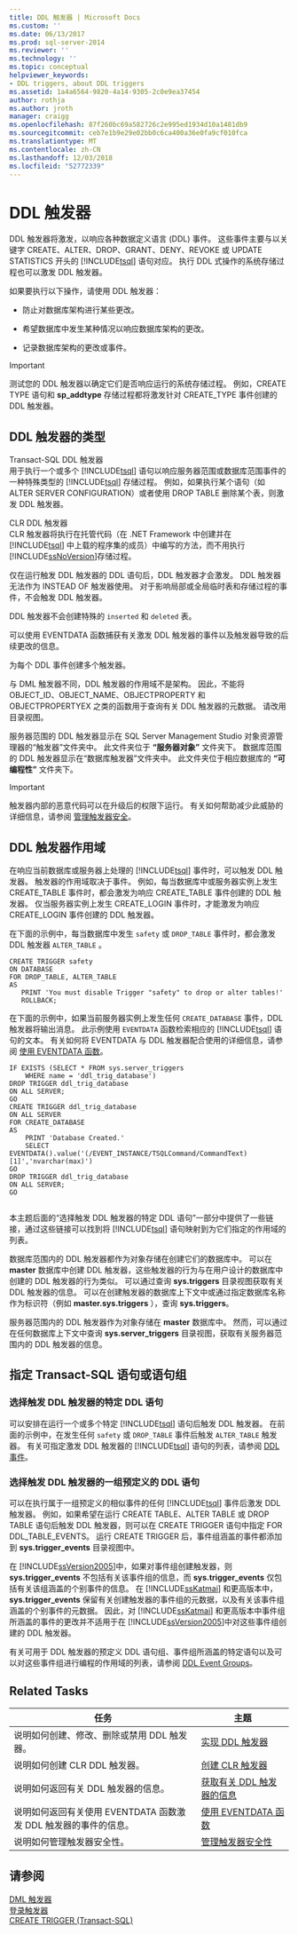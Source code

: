 ```yaml
---
title: DDL 触发器 | Microsoft Docs
ms.custom: ''
ms.date: 06/13/2017
ms.prod: sql-server-2014
ms.reviewer: ''
ms.technology: ''
ms.topic: conceptual
helpviewer_keywords:
- DDL triggers, about DDL triggers
ms.assetid: 1a4a6564-9820-4a14-9305-2c0e9ea37454
author: rothja
ms.author: jroth
manager: craigg
ms.openlocfilehash: 87f260bc69a582726c2e995ed1934d10a1481db9
ms.sourcegitcommit: ceb7e1b9e29e02bb0c6ca400a36e0fa9cf010fca
ms.translationtype: MT
ms.contentlocale: zh-CN
ms.lasthandoff: 12/03/2018
ms.locfileid: "52772339"
---
```

# <a name="ddl-triggers"></a>DDL 触发器
  DDL 触发器将激发，以响应各种数据定义语言 (DDL) 事件。 这些事件主要与以关键字 CREATE、ALTER、DROP、GRANT、DENY、REVOKE 或 UPDATE STATISTICS 开头的 [!INCLUDE[tsql](../../includes/tsql-md.md)] 语句对应。 执行 DDL 式操作的系统存储过程也可以激发 DDL 触发器。  
  
 如果要执行以下操作，请使用 DDL 触发器：  
  
-   防止对数据库架构进行某些更改。  
  
-   希望数据库中发生某种情况以响应数据库架构的更改。  
  
-   记录数据库架构的更改或事件。  
  
> [!IMPORTANT]  
>  测试您的 DDL 触发器以确定它们是否响应运行的系统存储过程。 例如，CREATE TYPE 语句和 **sp_addtype** 存储过程都将激发针对 CREATE_TYPE 事件创建的 DDL 触发器。  
  
## <a name="types-of-ddl-triggers"></a>DDL 触发器的类型  
 Transact-SQL DDL 触发器  
 用于执行一个或多个 [!INCLUDE[tsql](../../includes/tsql-md.md)] 语句以响应服务器范围或数据库范围事件的一种特殊类型的 [!INCLUDE[tsql](../../includes/tsql-md.md)] 存储过程。 例如，如果执行某个语句（如 ALTER SERVER CONFIGURATION）或者使用 DROP TABLE 删除某个表，则激发 DDL 触发器。  
  
 CLR DDL 触发器  
 CLR 触发器将执行在托管代码（在 .NET Framework 中创建并在 [!INCLUDE[tsql](../../includes/tsql-md.md)] 中上载的程序集的成员）中编写的方法，而不用执行 [!INCLUDE[ssNoVersion](../../includes/ssnoversion-md.md)]存储过程。  
  
 仅在运行触发 DDL 触发器的 DDL 语句后，DDL 触发器才会激发。 DDL 触发器无法作为 INSTEAD OF 触发器使用。 对于影响局部或全局临时表和存储过程的事件，不会触发 DDL 触发器。  
  
 DDL 触发器不会创建特殊的 `inserted` 和 `deleted` 表。  
  
 可以使用 EVENTDATA 函数捕获有关激发 DDL 触发器的事件以及触发器导致的后续更改的信息。  
  
 为每个 DDL 事件创建多个触发器。  
  
 与 DML 触发器不同，DDL 触发器的作用域不是架构。 因此，不能将 OBJECT_ID、OBJECT_NAME、OBJECTPROPERTY 和 OBJECTPROPERTYEX 之类的函数用于查询有关 DDL 触发器的元数据。 请改用目录视图。  
  
 服务器范围的 DDL 触发器显示在 SQL Server Management Studio 对象资源管理器的“触发器”文件夹中。 此文件夹位于 **“服务器对象”** 文件夹下。 数据库范围的 DDL 触发器显示在“数据库触发器”文件夹中。 此文件夹位于相应数据库的 **“可编程性”** 文件夹下。  
  
> [!IMPORTANT]  
>  触发器内部的恶意代码可以在升级后的权限下运行。 有关如何帮助减少此威胁的详细信息，请参阅 [管理触发器安全](manage-trigger-security.md)。  
  
## <a name="ddl-trigger-scope"></a>DDL 触发器作用域  
 在响应当前数据库或服务器上处理的 [!INCLUDE[tsql](../../includes/tsql-md.md)] 事件时，可以触发 DDL 触发器。 触发器的作用域取决于事件。 例如，每当数据库中或服务器实例上发生 CREATE_TABLE 事件时，都会激发为响应 CREATE_TABLE 事件创建的 DDL 触发器。 仅当服务器实例上发生 CREATE_LOGIN 事件时，才能激发为响应 CREATE_LOGIN 事件创建的 DDL 触发器。  
  
 在下面的示例中，每当数据库中发生 `safety` 或 `DROP_TABLE` 事件时，都会激发 DDL 触发器 `ALTER_TABLE` 。  
  
```  
CREATE TRIGGER safety   
ON DATABASE   
FOR DROP_TABLE, ALTER_TABLE   
AS   
   PRINT 'You must disable Trigger "safety" to drop or alter tables!'   
   ROLLBACK;  
```  
  
 在下面的示例中，如果当前服务器实例上发生任何 `CREATE_DATABASE` 事件，DDL 触发器将输出消息。 此示例使用 `EVENTDATA` 函数检索相应的 [!INCLUDE[tsql](../../includes/tsql-md.md)] 语句的文本。 有关如何将 EVENTDATA 与 DDL 触发器配合使用的详细信息，请参阅 [使用 EVENTDATA 函数](use-the-eventdata-function.md)。  
  
```  
IF EXISTS (SELECT * FROM sys.server_triggers  
    WHERE name = 'ddl_trig_database')  
DROP TRIGGER ddl_trig_database  
ON ALL SERVER;  
GO  
CREATE TRIGGER ddl_trig_database   
ON ALL SERVER   
FOR CREATE_DATABASE   
AS   
    PRINT 'Database Created.'  
    SELECT EVENTDATA().value('(/EVENT_INSTANCE/TSQLCommand/CommandText)[1]','nvarchar(max)')  
GO  
DROP TRIGGER ddl_trig_database  
ON ALL SERVER;  
GO  
  
```  
  
 本主题后面的“选择触发 DDL 触发器的特定 DDL 语句”一部分中提供了一些链接，通过这些链接可以找到将 [!INCLUDE[tsql](../../includes/tsql-md.md)] 语句映射到为它们指定的作用域的列表。  
  
 数据库范围内的 DDL 触发器都作为对象存储在创建它们的数据库中。 可以在 **master** 数据库中创建 DDL 触发器，这些触发器的行为与在用户设计的数据库中创建的 DDL 触发器的行为类似。 可以通过查询 **sys.triggers** 目录视图获取有关 DDL 触发器的信息。 可以在创建触发器的数据库上下文中或通过指定数据库名称作为标识符（例如 **master.sys.triggers** ），查询 **sys.triggers**。  
  
 服务器范围内的 DDL 触发器作为对象存储在 **master** 数据库中。 然而，可以通过在任何数据库上下文中查询 **sys.server_triggers** 目录视图，获取有关服务器范围内的 DDL 触发器的信息。  
  
## <a name="specifying-a-transact-sql-statement-or-group-of-statements"></a>指定 Transact-SQL 语句或语句组  
  
### <a name="selecting-a-particular-ddl-statement-to-fire-a-ddl-trigger"></a>选择触发 DDL 触发器的特定 DDL 语句  
 可以安排在运行一个或多个特定 [!INCLUDE[tsql](../../includes/tsql-md.md)] 语句后触发 DDL 触发器。 在前面的示例中，在发生任何 `safety` 或 `DROP_TABLE` 事件后触发 `ALTER_TABLE` 触发器。 有关可指定激发 DDL 触发器的 [!INCLUDE[tsql](../../includes/tsql-md.md)] 语句的列表，请参阅 [DDL 事件](ddl-events.md)。  
  
### <a name="selecting-a-predefined-group-of-ddl-statements-to-fire-a-ddl-trigger"></a>选择触发 DDL 触发器的一组预定义的 DDL 语句  
 可以在执行属于一组预定义的相似事件的任何 [!INCLUDE[tsql](../../includes/tsql-md.md)] 事件后激发 DDL 触发器。 例如，如果希望在运行 CREATE TABLE、ALTER TABLE 或 DROP TABLE 语句后触发 DDL 触发器，则可以在 CREATE TRIGGER 语句中指定 FOR DDL_TABLE_EVENTS。 运行 CREATE TRIGGER 后，事件组涵盖的事件都添加到 **sys.trigger_events** 目录视图中。  
  
 在 [!INCLUDE[ssVersion2005](../../includes/ssversion2005-md.md)]中，如果对事件组创建触发器，则 **sys.trigger_events** 不包括有关该事件组的信息，而 **sys.trigger_events** 仅包括有关该组涵盖的个别事件的信息。 在 [!INCLUDE[ssKatmai](../../includes/sskatmai-md.md)] 和更高版本中， **sys.trigger_events** 保留有关创建触发器的事件组的元数据，以及有关该事件组涵盖的个别事件的元数据。 因此，对 [!INCLUDE[ssKatmai](../../includes/sskatmai-md.md)] 和更高版本中事件组所涵盖的事件的更改并不适用于在 [!INCLUDE[ssVersion2005](../../includes/ssversion2005-md.md)]中对这些事件组创建的 DDL 触发器。  
  
 有关可用于 DDL 触发器的预定义 DDL 语句组、事件组所涵盖的特定语句以及可以对这些事件组进行编程的作用域的列表，请参阅 [DDL Event Groups](ddl-event-groups.md)。  
  
## <a name="related-tasks"></a>Related Tasks  
  
|任务|主题|  
|----------|-----------|  
|说明如何创建、修改、删除或禁用 DDL 触发器。|[实现 DDL 触发器](implement-ddl-triggers.md)|  
|说明如何创建 CLR DDL 触发器。|[创建 CLR 触发器](create-clr-triggers.md)|  
|说明如何返回有关 DDL 触发器的信息。|[获取有关 DDL 触发器的信息](get-information-about-ddl-triggers.md)|  
|说明如何返回有关使用 EVENTDATA 函数激发 DDL 触发器的事件的信息。|[使用 EVENTDATA 函数](use-the-eventdata-function.md)|  
|说明如何管理触发器安全性。|[管理触发器安全性](manage-trigger-security.md)|  
  
## <a name="see-also"></a>请参阅  
 [DML 触发器](dml-triggers.md)   
 [登录触发器](logon-triggers.md)   
 [CREATE TRIGGER (Transact-SQL)](/sql/t-sql/statements/create-trigger-transact-sql)  
  
  
